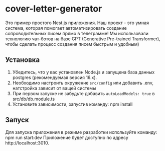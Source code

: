 # cover-letter-generator

Это пример простого Nest.js приложения. Наш проект - это умная система, которая помогает автоматизировать создание сопроводительных писем прямо в телеграмме! Мы использовали технологию чат-ботов на базе GPT (Generative Pre-trained Transformer), чтобы сделать процесс создания писем быстрым и удобным)

## Установка
1. Убедитесь, что у вас установлен Node.js и запущена база данных postgres (рекомендуемая версия 16.x).
2. Необходимо настроить окружение `src/config` или добавить .env, натстройка зависит от ващей системы
3. При первом запуске не забудьте добавить `autoLoadModels: true` в src/db/db.module.ts
4. Установите зависимости, запустив команду:
   npm install

## Запуск
Для запуска приложения в режиме разработки используйте команду:
npm run start:dev
Приложение будет доступно по адресу http://localhost:3010.
